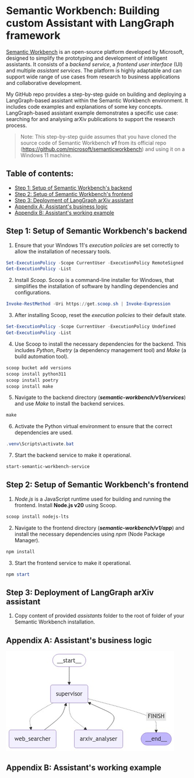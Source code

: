 # Semantic Workbench: Building custom Assistant with LangGraph framework

[Semantic Workbench](https://github.com/microsoft/semanticworkbench) is an open-source platform developed by Microsoft, designed to simplify the prototyping and development of intelligent assistants. It consists of a _backend service_, a _frontend user interface_ (UI) and multiple _assistant services_. The platform is highly adaptable and can support wide range of use cases from research to business applications and collaborative development.

My GitHub repo provides a step-by-step guide on building and deploying a LangGraph-based assistant within the Semantic Workbench environment. It includes code examples and explanations of some key concepts. LangGraph-based assistant example demonstrates a specific use case: searching for and analysing arXiv publications to support the research process.

> Note: This step-by-step guide assumes that you have cloned the source code of Semantic Workbench **_v1_** from its official repo (https://github.com/microsoft/semanticworkbench) and using it on a Windows 11 machine.

## Table of contents:
- [Step 1: Setup of Semantic Workbench's backend](https://github.com/LazaUK/SemanticWorkbench-Assistant-LangGraph#step-1-setup-of-semantic-workbenchs-backend)
- [Step 2: Setup of Semantic Workbench's frontend](https://github.com/LazaUK/SemanticWorkbench-Assistant-LangGraph#step-2-setup-of-semantic-workbenchs-frontend)
- [Step 3: Deployment of LangGraph arXiv assistant](https://github.com/LazaUK/SemanticWorkbench-Assistant-LangGraph#step-3-deployment-of-langgraph-arxiv-assistant)
- [Appendix A: Assistant's business logic]()
- [Appendix B: Assistant's working example]()

## Step 1: Setup of Semantic Workbench's backend
1. Ensure that your Windows 11's _execution policies_ are set correctly to allow the installation of necessary tools.
``` PowerShell
Set-ExecutionPolicy -Scope CurrentUser -ExecutionPolicy RemoteSigned
Get-ExecutionPolicy -List
```
2. Install _Scoop_. Scoop is a command-line installer for Windows, that simplifies the installation of software by handling dependencies and configurations.
``` PowerShell
Invoke-RestMethod -Uri https://get.scoop.sh | Invoke-Expression
```
3. After installing Scoop, reset the _execution policies_ to their default state.
``` PowerShell
Set-ExecutionPolicy -Scope CurrentUser -ExecutionPolicy Undefined
Get-ExecutionPolicy -List
```
4. Use Scoop to install the necessary dependencies for the backend. This includes _Python_, _Poetry_ (a dependency management tool) and _Make_ (a build automation tool).
``` PowerShell
scoop bucket add versions
scoop install python311
scoop install poetry
scoop install make
```
5. Navigate to the backend directory (**_semantic-workbench/v1/services_**) and use _Make_ to install the backend services.
``` PowerShell
make
```
6. Activate the Python virtual environment to ensure that the correct dependencies are used.
``` PowerShell
.venv\Scripts\activate.bat
```
7. Start the backend service to make it operational.
``` PowerShell
start-semantic-workbench-service
```

## Step 2: Setup of Semantic Workbench's frontend
1. _Node.js_ is a JavaScript runtime used for building and running the frontend. Install **Node.js v20** using Scoop.
``` PowerShell
scoop install nodejs-lts
```
2. Navigate to the frontend directory (**_semantic-workbench/v1/app_**) and install the necessary dependencies using _npm_ (Node Package Manager).
``` PowerShell
npm install
```
3.	Start the frontend service to make it operational.
``` PowerShell
npm start
```

## Step 3: Deployment of LangGraph arXiv assistant
1. Copy content of provided _assistants_ folder to the root of folder of your Semantic Workbench installation.


## Appendix A: Assistant's business logic
![LangGraph_nodes](/images/LangGraph_visual.jpeg)

## Appendix B: Assistant's working example
